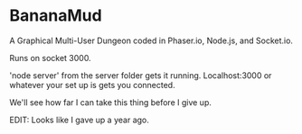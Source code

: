 # BananaMud
A Graphical Multi-User Dungeon coded in Phaser.io, Node.js, and Socket.io.

Runs on socket 3000.

'node server' from the server folder gets it running. Localhost:3000 or whatever your set up is gets you connected.

We'll see how far I can take this thing before I give up.

EDIT: Looks like I gave up a year ago.
